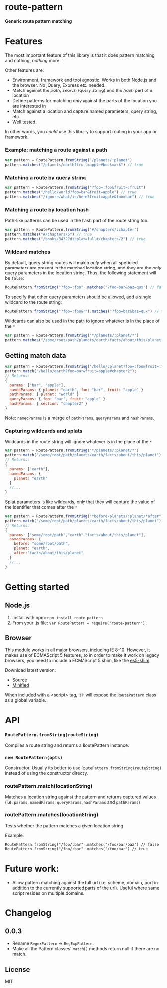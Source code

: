 # route-pattern

#### Generic route pattern matching

# Features

The most important feature of this library is that it does pattern matching and nothing, *nothing* more.

Other features are:

* Environment, framework and tool agnostic. Works in both Node.js and the browser. No jQuery, Express etc. needed.
* Match against the *path*, *search* (query string) and the *hash* part of a location
* Define patterns for matching *only* against the parts of the location you are interested in
* Match against a location and capture named parameters, query string, etc.
* Well tested.

In other words, you *could* use this library to support routing in your app or framework.

### Example: matching a route against a path 

```js
var pattern = RoutePattern.fromString("/planets/:planet")
pattern.matches("/planets/earth?fruit=apple#bookmark") // true
```

### Matching a route by query string

```js
var pattern = RoutePattern.fromString("?foo=:foo&fruit=:fruit")
pattern.matches("/hello/world?foo=bar&fruit=apple") // true
pattern.matches("/ignore/what/is/here?fruit=apple&foo=bar") // true
```

### Matching a route by location hash

Path-like patterns can be used in the hash part of the route string too.

```js
var pattern = RoutePattern.fromString("#/chapters/:chapter")
pattern.matches("#/chapters/5") // true
pattern.matches("/books/3432?display=full#/chapters/2") // true
```

### Wildcard matches 

By default, query string routes will match *only* when all speficied parameters are present in 
the matched location string, and they are the *only* query parameters in the location string.
Thus, the following statement will be `false`:

```js
RoutePattern.fromString("?foo=:foo").matches("?foo=bar&baz=qux") // false
```

To specify that other query parameters should be allowed, add a single wildcard to the route string:

```js
RoutePattern.fromString("?foo=:foo&*").matches("?foo=bar&baz=qux") // true
```

Wildcards can also be used in the path to ignore whatever is in the place of the `*`

```js
var pattern = RoutePattern.fromString("*/planets/:planet/*")
pattern.matches("/some/root/path/planets/earth/facts/about/this/planet") // true
```

## Getting match data

```js
var pattern = RoutePattern.fromString("/hello/:planet?foo=:foo&fruit=:fruit#:section")
pattern.match("/hello/earth?foo=bar&fruit=apple#chapter2");
// Returns:
{
  params: ["bar", "apple"],
  namedParams: { planet: "earth", foo: "bar", fruit: "apple" }
  pathParams: { planet: "world" }
  queryParams: { foo: "bar", fruit: "apple" }
  hashParams: { section: "chapter2" }
}
```

Note: `namedParams` is a merge of `pathParams`, `queryParams` and `hashParams`.

### Capturing wildcards and splats

Wildcards in the route string will ignore whatever is in the place of the `*`

```js
var pattern = RoutePattern.fromString("*/planets/:planet/*")
pattern.match("/some/root/path/planets/earth/facts/about/this/planet") // true
// Returns:
{
  params: ["earth"],
  namedParams: {
    planet: "earth"
  }
  //...
}
```

Splat parameters is like wildcards, only that they will capture the value of the identifier that comes after the `*` 

```js
var pattern = RoutePattern.fromString("*before/planets/:planet/*after")
pattern.match("/some/root/path/planets/earth/facts/about/this/planet")
// Returns:
{
  params: ["some/root/path","earth","facts/about/this/planet"],
  namedParams: {
    before: "some/root/path",
    planet: "earth",
    after:"facts/about/this/planet"
  }
  //...
}
```

# Getting started

## Node.js
1. Install with npm: `npm install route-pattern`
2. From your .js file: `var RoutePattern = require("route-pattern");` 

## Browser

This module works in all major browsers, including IE 8-10. However, it makes use of ECMAScript 5 features, so in 
order to make it work on legacy browsers, you need to include a ECMAScript 5 shim, like the [es5-shim](https://github.com/kriskowal/es5-shim). 

Download latest version:
* [Source](https://raw.github.com/bjoerge/route-pattern/master/route-pattern-standalone-0.0.3.js)
* [Minified](https://raw.github.com/bjoerge/route-pattern/master/route-pattern-standalone-0.0.3.min.js)

When included with a &lt;script&gt; tag, it it will expose the `RoutePattern` class as a global variable.

# API

### `RoutePattern.fromString(routeString)`
Compiles a route string and returns a RoutePattern instance.

### `new RoutePattern(opts)`
Constructor. Usually its better to use `RoutePattern.fromString(routeString)` instead of using the constructor directly.

### routePattern.match(locationString)
Matches a location string against the pattern and returns captured values (i.e.
`params`, `namedParams`, `queryParams`, `hashParams` and `pathParams`)

### routePattern.matches(locationString)
Tests whether the pattern matches a given location string

Example:
```
RoutePattern.fromString("/foo/:bar").matches("/foo/bar/baz") // false
RoutePattern.fromString("/foo/:bar").matches("/foo/bar") // true
```

# Future work:
* Allow pattern matching against the full url (i.e. scheme, domain, port in addition to the currently supported parts of
the url). Useful where same script resides on multiple domains.

# Changelog

## 0.0.3
  * Rename `RegexPattern` => `RegExpPattern`.
  * Make all the Pattern classes' `match()` methods  return null if there are no match.

## License

MIT
